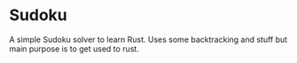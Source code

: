 # Sudoku

A simple Sudoku solver to learn Rust. Uses some backtracking and stuff but main purpose is to get used to rust.
